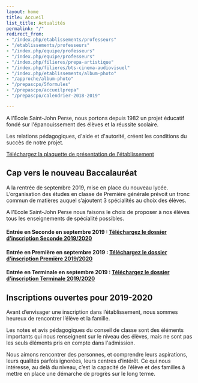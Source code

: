 ```yaml
---
layout: home
title: Accueil
list_title: Actualités
permalink: "/"
redirect_from:
- "/index.php/etablissements/professeurs"
- "/etablissements/professeurs"
- "/index.php/equipe/professeurs"
- "/index.php/equipe/professeurs"
- "/index.php/filieres/prepa-artistique"
- "/index.php/filieres/bts-cinema-audiovisuel"
- "/index.php/etablissements/album-photo"
- "/approche/album-photo"
- "/prepascpo/5formules"
- "/prepascpo/accueilprepa"
- "/prepascpo/calendrier-2018-2019"

---
```

A l'Ecole Saint-John Perse, nous portons depuis 1982 un projet éducatif fondé sur l'épanouissement des élèves et la réussite scolaire.

Les relations pédagogiques, d'aide et d'autorité, créent les conditions du succès de notre projet.

[Téléchargez la plaquette de présentation de l'établissement](https://app.forestry.io/sites/orudlbiyqx5vlg/body-media//images/plaquette_2018_2019.pdf)

## Cap vers le nouveau Baccalauréat

A la rentrée de septembre 2019, mise en place du nouveau lycée. L’organisation des études en classe de Première générale prévoit un tronc commun de matières auquel s’ajoutent 3 spécialités au choix des élèves.

A l'Ecole Saint-John Perse nous faisons le choix de proposer à nos élèves tous les enseignements de spécialité possibles.

#### **Entrée en Seconde en septembre 2019 :** [Téléchargez le dossier d’inscription Seconde 2019/2020](https://app.forestry.io/sites/orudlbiyqx5vlg/body-media//images/Fiche_inscription_seconde_19_20.pdf)

#### **Entrée en Première en septembre 2019 :** [Téléchargez le dossier d’inscription Première 2019/2020](https://app.forestry.io/sites/orudlbiyqx5vlg/body-media//images/Fiche_inscription_premiere_19_20.pdf)

#### **Entrée en Terminale en septembre 2019 :** [Téléchargez le dossier d’inscription Terminale 2019/2020](https://app.forestry.io/sites/orudlbiyqx5vlg/body-media//images/Fiche_inscription_terminale_19_20.pdf)

## Inscriptions ouvertes pour 2019-2020

Avant d’envisager une inscription dans l’établissement, nous sommes heureux de rencontrer l’élève et la famille.

Les notes et avis pédagogiques du conseil de classe sont des éléments importants qui nous renseignent sur le niveau des élèves, mais ne sont pas les seuls éléments pris en compte dans l'admission.

Nous aimons rencontrer des personnes, et comprendre leurs aspirations, leurs qualités parfois ignorées, leurs centres d’intérêt. Ce qui nous intéresse, au delà du niveau, c’est la capacité de l’élève et des familles à mettre en place une démarche de progrès sur le long terme.
